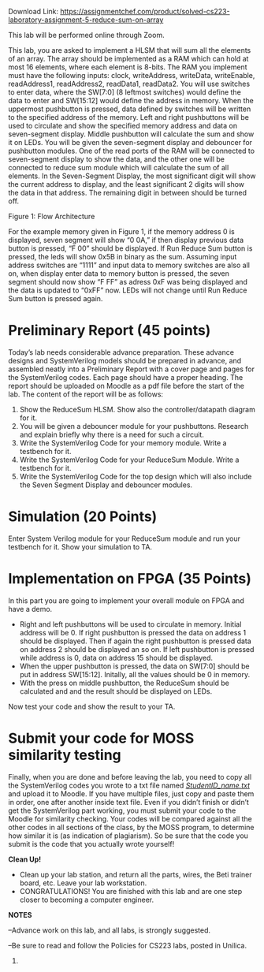 Download Link: https://assignmentchef.com/product/solved-cs223-laboratory-assignment-5-reduce-sum-on-array
<br>



This lab will be performed online through Zoom.







This lab, you are asked to implement a HLSM that will sum all the elements of an array. The array should be implemented as a RAM which can hold at most 16 elements, where each element is 8-bits. The RAM you implement must have the following inputs: clock, writeAddress, writeData, writeEnable, readAddress1, readAddress2, readData1, readData2. You will use switches to enter data, where the SW[7:0] (8 leftmost switches) would define the data to enter and SW[15:12] would define the address in memory. When the uppermost pushbutton is pressed, data defined by switches will be written to the specified address of the memory. Left and right pushbuttons will be used to circulate and show the specified memory address and data on seven-segment display. Middle pushbutton will calculate the sum and show it on LEDs. You will be given the seven-segment display and debouncer for pushbutton modules. One of the read ports of the RAM will be connected to seven-segment display to show the data, and the other one will be connected to reduce sum module which will calculate the sum of all elements. In the Seven-Segment Display, the most significant digit will show the current address to display, and the least significant 2 digits will show the data in that address. The remaining digit in between should be turned off.




Figure 1: Flow Architecture

For the example memory given in Figure 1, if the memory address 0 is displayed, seven segment will show “0 0A,” if then display previous data button is pressed, “F 00” should be displayed. If Run Reduce Sum button is pressed, the leds will show 0x5B in binary as the sum. Assuming input address switches are “1111” and input data to memory switches are also all on, when display enter data to memory button is pressed, the seven segment should now show “F FF” as adress 0xF was being displayed and the data is updated to “0xFF” now. LEDs will not change until Run Reduce Sum button is pressed again.

<h1>Preliminary Report (45 points)</h1>

Today’s lab needs considerable advance preparation. These advance designs and SystemVerilog models should be prepared in advance, and assembled neatly into a Preliminary Report with a cover page and pages for the SystemVerilog codes. Each page should have a proper heading. The report should be uploaded on Moodle as a pdf file before the start of the lab. The content of the report will be as follows:

<ol>

 <li>Show the ReduceSum HLSM. Show also the controller/datapath diagram for it.</li>

 <li>You will be given a debouncer module for your pushbuttons. Research and explain briefly why there is a need for such a circuit.</li>

 <li>Write the SystemVerilog Code for your memory module. Write a testbench for it.</li>

 <li>Write the SystemVerilog Code for your ReduceSum Module. Write a testbench for it.</li>

 <li>Write the SystemVerilog Code for the top design which will also include the Seven Segment Display and debouncer modules.</li>

</ol>

<strong> </strong>

<h1>Simulation (20 Points)</h1>

Enter System Verilog module for your ReduceSum module and run your testbench for it. Show your simulation to TA.

<h1>Implementation on FPGA (35 Points)</h1>

In this part you are going to implement your overall module on FPGA and have a demo.

<ul>

 <li>Right and left pushbuttons will be used to circulate in memory. Initial address will be 0. If right pushbutton is pressed the data on address 1 should be displayed. Then if again the right pushbutton is pressed data on address 2 should be displayed an so on. If left pushbutton is pressed while address is 0, data on address 15 should be displayed.</li>

 <li>When the upper pushbutton is pressed, the data on SW[7:0] should be put in address SW[15:12]. Initally, all the values should be 0 in memory.</li>

 <li>With the press on middle pushbutton, the ReduceSum should be calculated and and the result should be displayed on LEDs.</li>

</ul>

Now test your code and show the result to your TA.




<h1>Submit your code for MOSS similarity testing</h1>

Finally, when you are done and before leaving the lab, you need to copy all the SystemVerilog codes you wrote to a txt file named <em><u>StudentID_name.txt</u></em> and upload it to Moodle. If you have multiple files, just copy and paste them in order, one after another inside text file. Even if you didn’t finish or didn’t get the SystemVerilog part working, you must submit your code to the Moodle for similarity checking. Your codes will be compared against all the other codes in all sections of the class, by the MOSS program, to determine how similar it is (as indication of plagiarism). So be sure that the code you submit is the code that you actually wrote yourself!  <strong> </strong>

<strong>Clean Up! </strong>

<ul>

 <li>Clean up your lab station, and return all the parts, wires, the Beti trainer board, etc. Leave your lab workstation.</li>

 <li>CONGRATULATIONS! You are finished with this lab and are one step closer to becoming a computer engineer.</li>

</ul>

<strong>NOTES </strong>

–Advance work on this lab, and all labs, is strongly suggested.

–Be sure to read and follow the Policies for CS223 labs, posted in Unilica.

<ol>

 <li></li>

</ol>